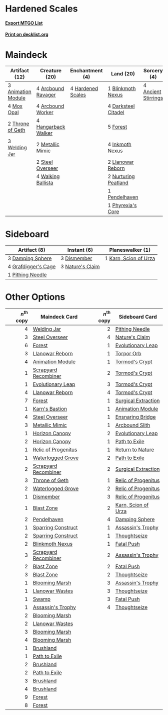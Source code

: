 # Hardened Scales

#### [Export MTGO List](../collection/Hardened%20Scales/Hardened%20Scales.txt)
#### [Print on decklist.org](http://decklist.org/?deckmain=4%09Ancient%20Stirrings%0A3%09Animation%20Module%0A4%09Arcbound%20Ravager%0A4%09Arcbound%20Worker%0A1%09Blinkmoth%20Nexus%0A4%09Darksteel%20Citadel%0A5%09Forest%0A4%09Hangarback%20Walker%0A4%09Hardened%20Scales%0A4%09Inkmoth%20Nexus%0A2%09Llanowar%20Reborn%0A2%09Metallic%20Mimic%0A4%09Mox%20Opal%0A2%09Nurturing%20Peatland%0A1%09Pendelhaven%0A1%09Phyrexia's%20Core%0A2%09Steel%20Overseer%0A2%09Throne%20of%20Geth%0A4%09Walking%20Ballista%0A3%09Welding%20Jar&deckside=3%09Damping%20Sphere%0A3%09Dismember%0A4%09Grafdigger's%20Cage%0A1%09Karn,%20Scion%20of%20Urza%0A3%09Nature's%20Claim%0A1%09Pithing%20Needle)
# Maindeck

|                                        Artifact (12)                                        |                                        Creature (20)                                         |                                      Enchantment (4)                                       |                                           Land (20)                                           |                                         Sorcery (4)                                          |
|---------------------------------------------------------------------------------------------|----------------------------------------------------------------------------------------------|--------------------------------------------------------------------------------------------|-----------------------------------------------------------------------------------------------|----------------------------------------------------------------------------------------------|
|3 [Animation Module](http://gatherer.wizards.com/Pages/Card/Details.aspx?multiverseid=417767)|4 [Arcbound Ravager](http://gatherer.wizards.com/Pages/Card/Details.aspx?multiverseid=50943)  |4 [Hardened Scales](http://gatherer.wizards.com/Pages/Card/Details.aspx?multiverseid=420769)|1 [Blinkmoth Nexus](http://gatherer.wizards.com/Pages/Card/Details.aspx?multiverseid=39439)    |4 [Ancient Stirrings](http://gatherer.wizards.com/Pages/Card/Details.aspx?multiverseid=442148)|
|4 [Mox Opal](http://gatherer.wizards.com/Pages/Card/Details.aspx?multiverseid=397719)        |4 [Arcbound Worker](http://gatherer.wizards.com/Pages/Card/Details.aspx?multiverseid=222733)  |                                                                                            |4 [Darksteel Citadel](http://gatherer.wizards.com/Pages/Card/Details.aspx?multiverseid=389479) |                                                                                              |
|2 [Throne of Geth](http://gatherer.wizards.com/Pages/Card/Details.aspx?multiverseid=202675)  |4 [Hangarback Walker](http://gatherer.wizards.com/Pages/Card/Details.aspx?multiverseid=420600)|                                                                                            |5 [Forest](http://gatherer.wizards.com/Pages/Card/Details.aspx?multiverseid=439860)            |                                                                                              |
|3 [Welding Jar](http://gatherer.wizards.com/Pages/Card/Details.aspx?multiverseid=48328)      |2 [Metallic Mimic](http://gatherer.wizards.com/Pages/Card/Details.aspx?multiverseid=423831)   |                                                                                            |4 [Inkmoth Nexus](http://gatherer.wizards.com/Pages/Card/Details.aspx?multiverseid=213731)     |                                                                                              |
|                                                                                             |2 [Steel Overseer](http://gatherer.wizards.com/Pages/Card/Details.aspx?multiverseid=222714)   |                                                                                            |2 [Llanowar Reborn](http://gatherer.wizards.com/Pages/Card/Details.aspx?multiverseid=220496)   |                                                                                              |
|                                                                                             |4 [Walking Ballista](http://gatherer.wizards.com/Pages/Card/Details.aspx?multiverseid=423848) |                                                                                            |2 [Nurturing Peatland](http://gatherer.wizards.com/Pages/Card/Details.aspx?multiverseid=464192)|                                                                                              |
|                                                                                             |                                                                                              |                                                                                            |1 [Pendelhaven](http://gatherer.wizards.com/Pages/Card/Details.aspx?multiverseid=442233)       |                                                                                              |
|                                                                                             |                                                                                              |                                                                                            |1 [Phyrexia's Core](http://gatherer.wizards.com/Pages/Card/Details.aspx?multiverseid=389629)   |                                                                                              |


# Sideboard

|                                         Artifact (8)                                         |                                        Instant (6)                                        |                                        Planeswalker (1)                                        |
|----------------------------------------------------------------------------------------------|-------------------------------------------------------------------------------------------|------------------------------------------------------------------------------------------------|
|3 [Damping Sphere](http://gatherer.wizards.com/Pages/Card/Details.aspx?multiverseid=443101)   |3 [Dismember](http://gatherer.wizards.com/Pages/Card/Details.aspx?multiverseid=382182)     |1 [Karn, Scion of Urza](http://gatherer.wizards.com/Pages/Card/Details.aspx?multiverseid=442889)|
|4 [Grafdigger's Cage](http://gatherer.wizards.com/Pages/Card/Details.aspx?multiverseid=278452)|3 [Nature's Claim](http://gatherer.wizards.com/Pages/Card/Details.aspx?multiverseid=382316)|                                                                                                |
|1 [Pithing Needle](http://gatherer.wizards.com/Pages/Card/Details.aspx?multiverseid=129526)   |                                                                                           |                                                                                                |


# Other Options

|*n*<sup>th</sup> copy|                                         Maindeck Card                                         |*n*<sup>th</sup> copy|                                        Sideboard Card                                        |
|--------------------:|-----------------------------------------------------------------------------------------------|--------------------:|----------------------------------------------------------------------------------------------|
|                    4|[Welding Jar](http://gatherer.wizards.com/Pages/Card/Details.aspx?multiverseid=48328)          |                    2|[Pithing Needle](http://gatherer.wizards.com/Pages/Card/Details.aspx?multiverseid=129526)     |
|                    3|[Steel Overseer](http://gatherer.wizards.com/Pages/Card/Details.aspx?multiverseid=222714)      |                    4|[Nature's Claim](http://gatherer.wizards.com/Pages/Card/Details.aspx?multiverseid=382316)     |
|                    6|[Forest](http://gatherer.wizards.com/Pages/Card/Details.aspx?multiverseid=439860)              |                    1|[Evolutionary Leap](http://gatherer.wizards.com/Pages/Card/Details.aspx?multiverseid=398573)  |
|                    3|[Llanowar Reborn](http://gatherer.wizards.com/Pages/Card/Details.aspx?multiverseid=220496)     |                    1|[Torpor Orb](http://gatherer.wizards.com/Pages/Card/Details.aspx?multiverseid=233069)         |
|                    4|[Animation Module](http://gatherer.wizards.com/Pages/Card/Details.aspx?multiverseid=417767)    |                    1|[Tormod's Crypt](http://gatherer.wizards.com/Pages/Card/Details.aspx?multiverseid=389723)     |
|                    1|[Scrapyard Recombiner](http://gatherer.wizards.com/Pages/Card/Details.aspx?multiverseid=464176)|                    2|[Tormod's Crypt](http://gatherer.wizards.com/Pages/Card/Details.aspx?multiverseid=389723)     |
|                    1|[Evolutionary Leap](http://gatherer.wizards.com/Pages/Card/Details.aspx?multiverseid=398573)   |                    3|[Tormod's Crypt](http://gatherer.wizards.com/Pages/Card/Details.aspx?multiverseid=389723)     |
|                    4|[Llanowar Reborn](http://gatherer.wizards.com/Pages/Card/Details.aspx?multiverseid=220496)     |                    4|[Tormod's Crypt](http://gatherer.wizards.com/Pages/Card/Details.aspx?multiverseid=389723)     |
|                    7|[Forest](http://gatherer.wizards.com/Pages/Card/Details.aspx?multiverseid=439860)              |                    1|[Surgical Extraction](http://gatherer.wizards.com/Pages/Card/Details.aspx?multiverseid=397706)|
|                    1|[Karn's Bastion](http://gatherer.wizards.com/Pages/Card/Details.aspx?multiverseid=461175)      |                    1|[Animation Module](http://gatherer.wizards.com/Pages/Card/Details.aspx?multiverseid=417767)   |
|                    4|[Steel Overseer](http://gatherer.wizards.com/Pages/Card/Details.aspx?multiverseid=222714)      |                    1|[Ensnaring Bridge](http://gatherer.wizards.com/Pages/Card/Details.aspx?multiverseid=15866)    |
|                    3|[Metallic Mimic](http://gatherer.wizards.com/Pages/Card/Details.aspx?multiverseid=423831)      |                    1|[Arcbound Slith](http://gatherer.wizards.com/Pages/Card/Details.aspx?multiverseid=50939)      |
|                    1|[Horizon Canopy](http://gatherer.wizards.com/Pages/Card/Details.aspx?multiverseid=409571)      |                    2|[Evolutionary Leap](http://gatherer.wizards.com/Pages/Card/Details.aspx?multiverseid=398573)  |
|                    2|[Horizon Canopy](http://gatherer.wizards.com/Pages/Card/Details.aspx?multiverseid=409571)      |                    1|[Path to Exile](http://gatherer.wizards.com/Pages/Card/Details.aspx?multiverseid=220511)      |
|                    1|[Relic of Progenitus](http://gatherer.wizards.com/Pages/Card/Details.aspx?multiverseid=174824) |                    1|[Return to Nature](http://gatherer.wizards.com/Pages/Card/Details.aspx?multiverseid=461102)   |
|                    1|[Waterlogged Grove](http://gatherer.wizards.com/Pages/Card/Details.aspx?multiverseid=464198)   |                    2|[Path to Exile](http://gatherer.wizards.com/Pages/Card/Details.aspx?multiverseid=220511)      |
|                    2|[Scrapyard Recombiner](http://gatherer.wizards.com/Pages/Card/Details.aspx?multiverseid=464176)|                    2|[Surgical Extraction](http://gatherer.wizards.com/Pages/Card/Details.aspx?multiverseid=397706)|
|                    3|[Throne of Geth](http://gatherer.wizards.com/Pages/Card/Details.aspx?multiverseid=202675)      |                    1|[Relic of Progenitus](http://gatherer.wizards.com/Pages/Card/Details.aspx?multiverseid=174824)|
|                    2|[Waterlogged Grove](http://gatherer.wizards.com/Pages/Card/Details.aspx?multiverseid=464198)   |                    2|[Relic of Progenitus](http://gatherer.wizards.com/Pages/Card/Details.aspx?multiverseid=174824)|
|                    1|[Dismember](http://gatherer.wizards.com/Pages/Card/Details.aspx?multiverseid=382182)           |                    3|[Relic of Progenitus](http://gatherer.wizards.com/Pages/Card/Details.aspx?multiverseid=174824)|
|                    1|[Blast Zone](http://gatherer.wizards.com/Pages/Card/Details.aspx?multiverseid=461171)          |                    2|[Karn, Scion of Urza](http://gatherer.wizards.com/Pages/Card/Details.aspx?multiverseid=442889)|
|                    2|[Pendelhaven](http://gatherer.wizards.com/Pages/Card/Details.aspx?multiverseid=442233)         |                    4|[Damping Sphere](http://gatherer.wizards.com/Pages/Card/Details.aspx?multiverseid=443101)     |
|                    1|[Sparring Construct](http://gatherer.wizards.com/Pages/Card/Details.aspx?multiverseid=443120)  |                    1|[Assassin's Trophy](http://gatherer.wizards.com/Pages/Card/Details.aspx?multiverseid=452902)  |
|                    2|[Sparring Construct](http://gatherer.wizards.com/Pages/Card/Details.aspx?multiverseid=443120)  |                    1|[Thoughtseize](http://gatherer.wizards.com/Pages/Card/Details.aspx?multiverseid=438676)       |
|                    2|[Blinkmoth Nexus](http://gatherer.wizards.com/Pages/Card/Details.aspx?multiverseid=39439)      |                    1|[Fatal Push](http://gatherer.wizards.com/Pages/Card/Details.aspx?multiverseid=423724)         |
|                    3|[Scrapyard Recombiner](http://gatherer.wizards.com/Pages/Card/Details.aspx?multiverseid=464176)|                    2|[Assassin's Trophy](http://gatherer.wizards.com/Pages/Card/Details.aspx?multiverseid=452902)  |
|                    2|[Blast Zone](http://gatherer.wizards.com/Pages/Card/Details.aspx?multiverseid=461171)          |                    2|[Fatal Push](http://gatherer.wizards.com/Pages/Card/Details.aspx?multiverseid=423724)         |
|                    3|[Blast Zone](http://gatherer.wizards.com/Pages/Card/Details.aspx?multiverseid=461171)          |                    2|[Thoughtseize](http://gatherer.wizards.com/Pages/Card/Details.aspx?multiverseid=438676)       |
|                    1|[Blooming Marsh](http://gatherer.wizards.com/Pages/Card/Details.aspx?multiverseid=417816)      |                    3|[Assassin's Trophy](http://gatherer.wizards.com/Pages/Card/Details.aspx?multiverseid=452902)  |
|                    1|[Llanowar Wastes](http://gatherer.wizards.com/Pages/Card/Details.aspx?multiverseid=129627)     |                    3|[Thoughtseize](http://gatherer.wizards.com/Pages/Card/Details.aspx?multiverseid=438676)       |
|                    1|[Swamp](http://gatherer.wizards.com/Pages/Card/Details.aspx?multiverseid=439858)               |                    3|[Fatal Push](http://gatherer.wizards.com/Pages/Card/Details.aspx?multiverseid=423724)         |
|                    1|[Assassin's Trophy](http://gatherer.wizards.com/Pages/Card/Details.aspx?multiverseid=452902)   |                    4|[Thoughtseize](http://gatherer.wizards.com/Pages/Card/Details.aspx?multiverseid=438676)       |
|                    2|[Blooming Marsh](http://gatherer.wizards.com/Pages/Card/Details.aspx?multiverseid=417816)      |                     |                                                                                              |
|                    2|[Llanowar Wastes](http://gatherer.wizards.com/Pages/Card/Details.aspx?multiverseid=129627)     |                     |                                                                                              |
|                    3|[Blooming Marsh](http://gatherer.wizards.com/Pages/Card/Details.aspx?multiverseid=417816)      |                     |                                                                                              |
|                    4|[Blooming Marsh](http://gatherer.wizards.com/Pages/Card/Details.aspx?multiverseid=417816)      |                     |                                                                                              |
|                    1|[Brushland](http://gatherer.wizards.com/Pages/Card/Details.aspx?multiverseid=129496)           |                     |                                                                                              |
|                    1|[Path to Exile](http://gatherer.wizards.com/Pages/Card/Details.aspx?multiverseid=220511)       |                     |                                                                                              |
|                    2|[Brushland](http://gatherer.wizards.com/Pages/Card/Details.aspx?multiverseid=129496)           |                     |                                                                                              |
|                    2|[Path to Exile](http://gatherer.wizards.com/Pages/Card/Details.aspx?multiverseid=220511)       |                     |                                                                                              |
|                    3|[Brushland](http://gatherer.wizards.com/Pages/Card/Details.aspx?multiverseid=129496)           |                     |                                                                                              |
|                    4|[Brushland](http://gatherer.wizards.com/Pages/Card/Details.aspx?multiverseid=129496)           |                     |                                                                                              |
|                    9|[Forest](http://gatherer.wizards.com/Pages/Card/Details.aspx?multiverseid=439860)              |                     |                                                                                              |
|                    8|[Forest](http://gatherer.wizards.com/Pages/Card/Details.aspx?multiverseid=439860)              |                     |                                                                                              |

